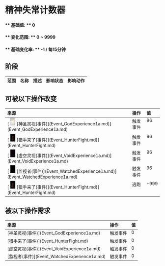 # 精神失常计数器  
#### ** 基础值: ** 0   
#### ** 变化范围: ** 0 ~ 9999  
#### ** 基础变化率: ** -1 / 每15分钟   
## 阶段  
<table class="table table-bordered"><thead><tr ><th  style="text-align:left;vertical-align:top;" >范围</th><th  style="text-align:left;vertical-align:top;" >名称</th><th  style="text-align:left;vertical-align:top;" >描述</th><th  style="text-align:left;vertical-align:top;" >影响状态</th><th  style="text-align:left;vertical-align:top;" >影响动作</th></tr></thead></tbody></table>  
  
## 可被以下操作改变  
<table class="table table-bordered"><thead><tr ><th  style="text-align:left;vertical-align:top;" >来源</th><th  style="text-align:left;vertical-align:top;" >操作</th><th  style="text-align:left;vertical-align:top;" >值</th></tr></thead><tr ><td  style="text-align:left;vertical-align:top;" >[<div style="width:25px;display:inline-block;text-align:center"><img decoding="async" src="Sprite/God.png" href="a.md" style="max-width:25px;max-height:25px;"></div>[神圣灵视(事件)](Event_GodExperience1a.md)](Event_GodExperience1a.md)</td><td  style="text-align:left;vertical-align:top;" >触发事件</td><td  style="text-align:left;vertical-align:top;" >96</td></tr><tr ><td  style="text-align:left;vertical-align:top;" >[<div style="width:25px;display:inline-block;text-align:center"><img decoding="async" src="Sprite/Hunter.png" href="a.md" style="max-width:25px;max-height:25px;"></div>[猎手来了(事件)](Event_HunterFight.md)](Event_HunterFight.md)</td><td  style="text-align:left;vertical-align:top;" >触发事件</td><td  style="text-align:left;vertical-align:top;" >96</td></tr><tr ><td  style="text-align:left;vertical-align:top;" >[<div style="width:25px;display:inline-block;text-align:center"><img decoding="async" src="Sprite/Void.png" href="a.md" style="max-width:25px;max-height:25px;"></div>[虚空灵视(事件)](Event_VoidExperience1a.md)](Event_VoidExperience1a.md)</td><td  style="text-align:left;vertical-align:top;" >触发事件</td><td  style="text-align:left;vertical-align:top;" >96</td></tr><tr ><td  style="text-align:left;vertical-align:top;" >[<div style="width:25px;display:inline-block;text-align:center"><img decoding="async" src="Sprite/Watcher1.png" href="a.md" style="max-width:25px;max-height:25px;"></div>[监视者(事件)](Event_WatchedExperience1a.md)](Event_WatchedExperience1a.md)</td><td  style="text-align:left;vertical-align:top;" >触发事件</td><td  style="text-align:left;vertical-align:top;" >96</td></tr><tr ><td  style="text-align:left;vertical-align:top;" >[<div style="width:25px;display:inline-block;text-align:center"><img decoding="async" src="Sprite/Hunter.png" href="a.md" style="max-width:25px;max-height:25px;"></div>[猎手来了(事件)](Event_HunterFight.md)](Event_HunterFight.md)</td><td  style="text-align:left;vertical-align:top;" >逃跑</td><td  style="text-align:left;vertical-align:top;" >-999</td></tr></tbody></table>  
  
## 被以下操作需求  
<table class="table table-bordered"><thead><tr ><th  style="text-align:left;vertical-align:top;" >来源</th><th  style="text-align:left;vertical-align:top;" >操作</th><th  style="text-align:left;vertical-align:top;" >值</th></tr></thead><tr ><td  style="text-align:left;vertical-align:top;" >[神圣灵视(事件)](Event_GodExperience1a.md)</td><td  style="text-align:left;vertical-align:top;" >触发事件</td><td  style="text-align:left;vertical-align:top;" >0</td></tr><tr ><td  style="text-align:left;vertical-align:top;" >[猎手来了(事件)](Event_HunterFight.md)</td><td  style="text-align:left;vertical-align:top;" >触发事件</td><td  style="text-align:left;vertical-align:top;" >0</td></tr><tr ><td  style="text-align:left;vertical-align:top;" >[虚空灵视(事件)](Event_VoidExperience1a.md)</td><td  style="text-align:left;vertical-align:top;" >触发事件</td><td  style="text-align:left;vertical-align:top;" >0</td></tr><tr ><td  style="text-align:left;vertical-align:top;" >[监视者(事件)](Event_WatchedExperience1a.md)</td><td  style="text-align:left;vertical-align:top;" >触发事件</td><td  style="text-align:left;vertical-align:top;" >0</td></tr></tbody></table>  
  


<script>document.title="精神失常计数器 - 卡牌生存百科 Card Survival Wiki";</script>